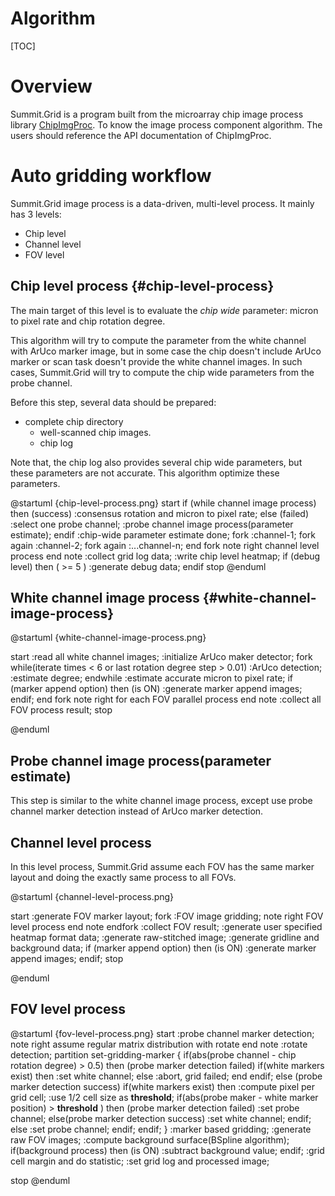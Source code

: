 
Algorithm
=========

[TOC]

Overview
========

Summit.Grid is a program built from the microarray chip image process library [ChipImgProc](http://gitlab.centrilliontech.com.tw:10080/centrillion/ChipImgProc).
To know the image process component algorithm. The users should reference the API documentation of ChipImgProc.

Auto gridding workflow
======================

Summit.Grid image process is a data-driven, multi-level process.
It mainly has 3 levels:

* Chip level
* Channel level
* FOV level

Chip level process {#chip-level-process}
------------------

The main target of this level is to evaluate the *chip wide* parameter: micron to pixel rate and chip rotation degree.

This algorithm will try to compute the parameter from the white channel with ArUco marker image, but in some case the chip doesn't include ArUco marker or scan task doesn't provide the white channel images.
In such cases, Summit.Grid will try to compute the chip wide parameters from the probe channel.

Before this step, several data should be prepared:

* complete chip directory
  * well-scanned chip images.
  * chip log

Note that, the chip log also provides several chip wide parameters, but these parameters are not accurate. This algorithm optimize these parameters.

@startuml {chip-level-process.png}
start
if (while channel image process) then (success)
    :consensus rotation and micron to pixel rate;
else (failed)
    :select one probe channel;
    :probe channel image process(parameter estimate);
endif
:chip-wide parameter estimate done;
fork
    :channel-1;
fork again
    :channel-2;
fork again
    :...channel-n;
end fork
note right
    channel level process
end note
:collect grid log data;
:write chip level heatmap;
if (debug level) then ( >= 5 )
    :generate debug data;
endif
stop
@enduml

White channel image process {#white-channel-image-process}
---------------------------

@startuml {white-channel-image-process.png}

start
:read all white channel images;
:initialize ArUco maker detector;
fork
    while(iterate times < 6 or last rotation degree step > 0.01)
        :ArUco detection;
        :estimate degree;
    endwhile
    :estimate accurate micron to pixel rate;
    if (marker append option) then (is ON)
        :generate marker append images;
    endif;
end fork
note right
    for each FOV parallel process
end note
:collect all FOV process result;
stop

@enduml

Probe channel image process(parameter estimate)
-----------------------------------------------

This step is similar to the white channel image process, except use probe channel marker detection instead of ArUco marker detection.

Channel level process
---------------------

In this level process, Summit.Grid assume each FOV has the same marker layout and doing the exactly same process to all FOVs.

@startuml {channel-level-process.png}

start
:generate FOV marker layout;
fork
    :FOV image gridding;
    note right
        FOV level process
    end note
endfork
:collect FOV result;
:generate user specified heatmap format data;
:generate raw-stitched image;
:generate gridline and background data;
if (marker append option) then (is ON)
    :generate marker append images;
endif;
stop

@enduml

FOV level process
-----------------

@startuml {fov-level-process.png}
start
:probe channel marker detection;
note right
    assume regular matrix distribution with rotate
end note
:rotate detection;
partition set-gridding-marker {
    if(abs(probe channel - chip rotation degree) > 0.5) then (probe marker detection failed)
        if(white markers exist) then
            :set white channel;
        else
            :abort, grid failed;
            end
        endif;
    else (probe marker detection success)
        if(white markers exist) then
            :compute pixel per grid cell;
            :use 1/2 cell size as **threshold**;
            if(abs(probe maker - white marker position) > **threshold** ) then (probe marker detection failed)
                :set probe channel;
            else(probe marker detection success)
                :set white channel;
            endif;
        else
            :set probe channel;
        endif;
    endif;
}
:marker based gridding;
:generate raw FOV images;
:compute background surface(BSpline algorithm);
if(background process) then (is ON)
    :subtract background value;
endif;
:grid cell margin and do statistic;
:set grid log and processed image;

stop
@enduml

